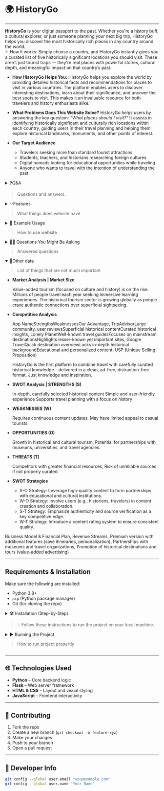 # 🌍 HistoryGo

--- 

**HistoryGo** is your digital passport to the past. Whether you're a history buff, a cultural explorer, or just someone planning your next big trip, HistoryGo helps you discover the most historically rich places in any country around the world.   
✨ How it works: Simply choose a country, and HistoryGo instantly gives you a curated list of five historically significant locations you should visit. These aren't just tourist traps — they're real places with powerful stories, cultural depth, and meaningful impact on that country’s past.

- **How HistoryGo Helps You:** HistoryGo helps you explore the world by providing detailed historical facts and recommendations for places to visit in various countries. The platform enables users to discover interesting destinations, learn about their significance, and uncover the best spots to visit. This makes it an invaluable resource for both travelers and history enthusiasts alike.

- **What Problems Does This Website Solve?** HistoryGo helps users by answering the key question: *"What places should I visit?"* It assists in identifying historically significant and culturally rich locations within each country, guiding users in their travel planning and helping them explore historical landmarks, monuments, and other points of interest.

- **Our Target Audience**
   - Travelers seeking more than standard tourist attractions
   - Students, teachers, and historians researching foreign cultures
   - Digital nomads looking for educational opportunities while traveling
   - Anyone who wants to travel with the intention of understanding the past

<details>
<summary>
   ❓Q&A
   
   >Questions and answers.
</summary>

   - Ever asked yourself:

     *“What’s worth visiting in this country, beyond tourist traps?”*  
     *“Where can I learn the real history behind a place?”*
       
   - With **HistoryGo**, you get:
     
     🌐 A guided way to explore world history through geography.
     
     🧭 A list of **5 must-visit historical places** in any given country.
     
     🧠 Rich educational content to boost your cultural awareness.
  
</details>

<details>
<summary>
   ✨Features
   
   > What things does website have
</summary>

   - 🌍 **Explore Historical Info by Country**  
  Pick a country and instantly access curated historical content.

   - 🏛️ **Get 5 Recommended Locations**  
     View descriptions and significance of five key historical spots.
   
   - 🎯 **Simple, Focused Experience**  
     No clutter. Just select, learn, and plan your next adventure or lesson.

</details>

<details>
<summary>
   🧪 Example Usage
   
   > How to use website
</summary>

   - **Launch the web app**
   - **Choose any country from the interface**
   - **Instantly see:**
     Brief historical background,
     a list of 5 recommended locations and
     why each place matters

</details>

<details>
<summary>
   🙋‍♂️ Questions You Might Be Asking
   
   > Answered questions
</summary>

  
   - **Is this for travelers or students?**  
     Both! Great for travel prep *and* cultural exploration from home.
   
   - **Is the info verified or AI-generated?**  
     It’s curated for accuracy and relevance to highlight each country's cultural richness.
   
   - **Can I contribute my own content?**  
     Yes! Fork the repo and submit a pull request.

</details>

<details open>
<summary>
   📄Other data
   
   > List of things that are not much important
</summary>

   - **Market Analysis | Market Size**
     
     Value-added tourism (focused on culture and history) is on the rise. Millions of people travel each year seeking immersive learning experiences. The historical tourism sector is growing globally as people crave authentic connections over superficial sightseeing.
   
   - **Competitive Analysis**
     
     App NameStrengthsWeaknessesOur Advantage,
     TripAdvisorLarge community, user reviewsSuperficial historical contentCurated historical insights,
     Lonely PlanetWell-known travel guidesFocuses on mainstream destinationsHighlights lesser-known yet important sites,
     Google TravelQuick destination overviewLacks in-depth historical backgroundEducational and personalized content,
     USP (Unique Selling Proposition)
     
     HistoryGo is the first platform to combine travel with carefully curated historical knowledge – delivered in a clean, ad-free, distraction-free format. Just knowledge and inspiration.
   
   - **SWOT Analysis | STRENGTHS (S)**
     
     In-depth, carefully selected historical content
     Simple and user-friendly experience
     Supports travel planning with a focus on history
   
   - **WEAKNESSES (W)**
     
     Requires continuous content updates,
     May have limited appeal to casual tourists.
     
   - **OPPORTUNITIES (O)**
     
      Growth in historical and cultural tourism,
      Potential for partnerships with museums, universities, and travel agencies.
   
   - **THREATS (T)**
     
      Competitors with greater financial resources,
      Risk of unreliable sources if not properly curated.
      
   - **SWOT Strategies**
     
      - S-O Strategy: Leverage high-quality content to form partnerships with educational and cultural institutions.
      - W-O Strategy: Involve users (e.g., historians, travelers) in content creation and collaboration.
      - S-T Strategy: Emphasize authenticity and source verification as a key competitive edge.
      - W-T Strategy: Introduce a content rating system to ensure consistent quality.
   
   Business Model & Financial Plan, Revenue Streams, Premium version with additional features (save itineraries, personalization), Partnerships with museums and travel organizations, Promotion of historical destinations and tours (value-added advertising)
  
</details>

---

## Requirements & Installation

Make sure the following are installed:

- Python 3.8+
- `pip` (Python package manager)
- Git (for cloning the repo)

<details>
<summary>
   🛠️ Installation (Step-by-Step)

   > 💡 Follow these instructions to run the project on your local machine.
</summary>

- **1. Clone the Repository**
```bash
git clone https://github.com/sharky-2/historygo.git
cd historygo
```

- **2. Set Up a Virtual Environment (Optional but recommended)**
```bash
python -m venv venv
source venv/bin/activate       # On macOS/Linux
venv\Scripts\activate        # On Windows
```

- **3. Install the Dependencies**
```bash
pip install flask
```

</details>

<details>
<summary>
   ▶️ Running the Project

   > How to run project propertly 
</summary>

- **1. Go to the `server/` directory**
```bash
cd server
```

- **2. Run the Flask App**
```bash
python app.py
```

- **3. Open Your Browser**
Visit [http://localhost:5000/](http://localhost:5000/) to explore HistoryGo.

</details>

---


## 🌐 Technologies Used

- **Python** – Core backend logic
- **Flask** – Web server framework
- **HTML & CSS** – Layout and visual styling
- **JavaScript** – Frontend interactivity

---

## 🤝 Contributing

1. Fork the repo
2. Create a new branch (`git checkout -b feature-xyz`)
3. Make your changes
4. Push to your branch
5. Open a pull request

---

## 👤 Developer Info
```bash
git config --global user.email "you@example.com"
git config --global user.name "Your Name"
```
